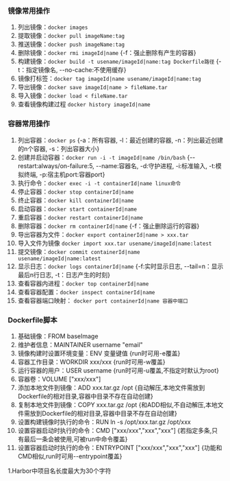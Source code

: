 ### 镜像常用操作
01. 列出镜像：`docker images`
02. 提取镜像：`docker pull imageName:tag`
03. 推送镜像：`docker push imageName:tag`
04. 删除镜像：`docker rmi imageId|name` {-f：强止删除有产生的容器}
05. 构建镜像：`docker build -t usename/imageId|name:tag Dockerfile路径` {-t：指定镜像名, --no-cache:不使用缓存}
06. 镜像打标签：`docker tag imageId|name usename/imageId|name:tag`
07. 导出镜像：`docker save imageId|name > fileName.tar`
08. 导入镜像：`docker load < fileName.tar`
09. 查看镜像构建过程 `docker history imageId|name`
	
### 容器常用操作
01. 列出容器：`docker ps` {-a：所有容器, -l：最近创建的容器, -n：列出最近创建的n个容器, -s：列出容器大小}
02. 创建并启动容器：`docker run -i -t imageId|name /bin/bash` {--restart:always/on-failure:5, --name:容器名, -d:守护进程, -i:标准输入, -t:模拟终端, -p:宿主机port:容器port}
03. 执行命令：`docker exec -i -t containerId|name linux命令`
04. 停止容器：`docker stop containerId|name`
05. 终止容器：`docker kill containerId|name`
06. 启动容器：`docker start containerId|name`
07. 重启容器：`docker restart containerId|name`
08. 删除容器：`docker rm containerId|name` {-f：强止删除运行的容器}
09. 导出容器为文件：`docker export containerId|name > xxx.tar`
10. 导入文件为镜像 `docker import xxx.tar usename/imageId|name:latest`
11. 提交镜像：`docker commit containerId|name usename/imageId|name:latest`
12. 显示日志：`docker logs containerId|name` {-f:实时显示日志, --tail=n：显示最后n行日志, -t：日志产生的时刻}
13. 查看容器内进程：`docker top containerId|name`
14. 查看容器配置：`docker inspect containerId|name`
15. 查看容器端口映射： `docker port containerId|name 容器中端口`
	
### Dockerfile脚本
01. 基础镜像：FROM baseImage
02. 维护者信息：MAINTAINER username "email"
03. 镜像构建时设置环境变量：ENV 变量键值 {run时可用-e覆盖}
04. 容器工作目录：WORKDIR xxx/xxx {run时可用-w覆盖}
05. 运行容器的用户：USER username {run时可用-u覆盖,不指定时默认为root}
06. 容器卷：VOLUME ["xxx/xxx"]
07. 添加本地文件到镜像：ADD xxx.tar.gz /opt {自动解压,本地文件需放到Dockerfile的相对目录,容器中目录不存在自动创建}
07. 复制本地文件到镜像：COPY xxx.tar.gz /opt {和ADD相似,不自动解压,本地文件需放到Dockerfile的相对目录,容器中目录不存在自动创建}
05. 设置构建镜像时执行的命令：RUN ln -s /opt/xxx.tar.gz /opt/xxx
06. 设置容器启动时执行的命令：CMD ["xxx/xxx","xxx","xxx"] {若指定多条,只有最后一条会被使用,可被run中命令覆盖}
07. 设置容器启动时执行的命令：ENTRYPOINT ["xxx/xxx","xxx","xxx"] {功能和CMD相似,run时可用--entrypoint覆盖}
  
1.Harbor中项目名长度最大为30个字符
